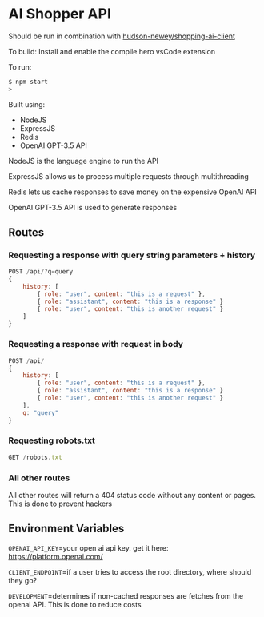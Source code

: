 # AI Shopper API

Should be run in combination with [hudson-newey/shopping-ai-client](https://github.com/hudson-newey/shopping-ai-client)

To build: Install and enable the compile hero vsCode extension

To run:

```sh
$ npm start
>
```

Built using:

* NodeJS
* ExpressJS
* Redis
* OpenAI GPT-3.5 API

NodeJS is the language engine to run the API

ExpressJS allows us to process multiple requests through multithreading

Redis lets us cache responses to save money on the expensive OpenAI API

OpenAI GPT-3.5 API is used to generate responses

## Routes

### Requesting a response with query string parameters + history

```js
POST /api/?q=query
{
    history: [
        { role: "user", content: "this is a request" },
        { role: "assistant", content: "this is a response" }
        { role: "user", content: "this is another request" }
    ]
}
```

### Requesting a response with request in body

```js
POST /api/
{
    history: [
        { role: "user", content: "this is a request" },
        { role: "assistant", content: "this is a response" }
        { role: "user", content: "this is another request" }
    ],
    q: "query"
}
```

### Requesting robots.txt

```js
GET /robots.txt
```

### All other routes

All other routes will return a 404 status code without any content or pages. This is done to prevent hackers

## Environment Variables

`OPENAI_API_KEY`=your open ai api key. get it here: https://platform.openai.com/

`CLIENT_ENDPOINT`=if a user tries to access the root directory, where should they go?

`DEVELOPMENT`=determines if non-cached responses are fetches from the openai API. This is done to reduce costs
